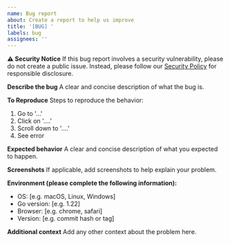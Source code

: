 ```yaml
---
name: Bug report
about: Create a report to help us improve
title: '[BUG] '
labels: bug
assignees: ''
---
```


**⚠️ Security Notice**
If this bug report involves a security vulnerability, please do not create a public issue. Instead, please follow our [Security Policy](../SECURITY.md) for responsible disclosure.

**Describe the bug**
A clear and concise description of what the bug is.

**To Reproduce**
Steps to reproduce the behavior:
1. Go to '...'
2. Click on '....'
3. Scroll down to '....'
4. See error

**Expected behavior**
A clear and concise description of what you expected to happen.

**Screenshots**
If applicable, add screenshots to help explain your problem.

**Environment (please complete the following information):**
- OS: [e.g. macOS, Linux, Windows]
- Go version: [e.g. 1.22]
- Browser: [e.g. chrome, safari]
- Version: [e.g. commit hash or tag]

**Additional context**
Add any other context about the problem here.